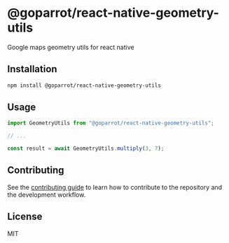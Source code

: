 # @goparrot/react-native-geometry-utils

Google maps geometry utils for react native

## Installation

```sh
npm install @goparrot/react-native-geometry-utils
```

## Usage

```js
import GeometryUtils from "@goparrot/react-native-geometry-utils";

// ...

const result = await GeometryUtils.multiply(3, 7);
```

## Contributing

See the [contributing guide](CONTRIBUTING.md) to learn how to contribute to the repository and the development workflow.

## License

MIT
